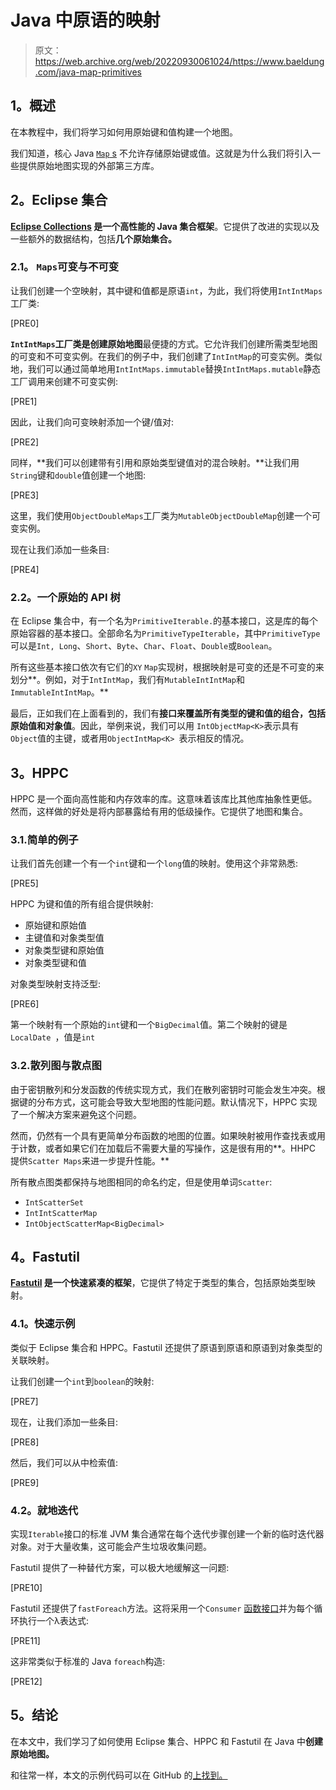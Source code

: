 # Java 中原语的映射

> 原文：<https://web.archive.org/web/20220930061024/https://www.baeldung.com/java-map-primitives>

## **1。概述**

在本教程中，我们将学习如何用原始键和值构建一个地图。

我们知道，核心 Java [`Map` s](/web/20220701020340/https://www.baeldung.com/java-hashmap) 不允许存储原始键或值。这就是为什么我们将引入一些提供原始地图实现的外部第三方库。

## **2。Eclipse 集合**

**[Eclipse Collections](/web/20220701020340/https://www.baeldung.com/eclipse-collections) 是一个高性能的 Java 集合框架**。它提供了改进的实现以及一些额外的数据结构，包括**几个原始集合。**

### **2.1。 `Maps`可变与不可变**

让我们创建一个空映射，其中键和值都是原语`int`，为此，我们将使用`IntIntMaps`工厂类:

[PRE0]

**`IntIntMaps`工厂类是创建原始地图**最便捷的方式。它允许我们创建所需类型地图的可变和不可变实例。在我们的例子中，我们创建了`IntIntMap`的可变实例。类似地，我们可以通过简单地用`IntIntMaps.immutable`替换`IntIntMaps.mutable`静态工厂调用来创建不可变实例:

[PRE1]

因此，让我们向可变映射添加一个键/值对:

[PRE2]

同样，**我们可以创建带有引用和原始类型键值对的混合映射。**让我们用`String`键和`double`值创建一个地图:

[PRE3]

这里，我们使用`ObjectDoubleMaps`工厂类为`MutableObjectDoubleMap`创建一个可变实例。

现在让我们添加一些条目:

[PRE4]

### **2.2。一个原始的 API 树**

在 Eclipse 集合中，有一个名为`PrimitiveIterable.`的基本接口，这是库的每个原始容器的基本接口。全部命名为`PrimitiveTypeIterable`，其中`PrimitiveType`可以是`Int, Long`、`Short`、`Byte`、`Char`、`Float`、`Double`或`Boolean`。

所有这些基本接口依次有它们的`XY` `Map`实现树，根据映射是可变的还是不可变的来划分**。例如，对于`IntIntMap`，我们有`MutableIntIntMap`和`ImmutableIntIntMap`。**

最后，正如我们在上面看到的，我们有**接口来覆盖所有类型的键和值的组合，包括原始值和对象值**。因此，举例来说，我们可以用 `IntObjectMap<K>`表示具有`Object`值的主键，或者用`ObjectIntMap<K> `表示相反的情况。

## **3。HPPC**

HPPC 是一个面向高性能和内存效率的库。这意味着该库比其他库抽象性更低。然而，这样做的好处是将内部暴露给有用的低级操作。它提供了地图和集合。

### 3.1.简单的例子

让我们首先创建一个有一个`int`键和一个`long`值的映射。使用这个非常熟悉:

[PRE5]

HPPC 为键和值的所有组合提供映射:

*   原始键和原始值
*   主键值和对象类型值
*   对象类型键和原始值
*   对象类型键和值

对象类型映射支持泛型:

[PRE6]

第一个映射有一个原始的`int`键和一个`BigDecimal`值。第二个映射的键是`LocalDate `，值是`int`

### 3.2.散列图与散点图

由于密钥散列和分发函数的传统实现方式，我们在散列密钥时可能会发生冲突。根据键的分布方式，这可能会导致大型地图的性能问题。默认情况下，HPPC 实现了一个解决方案来避免这个问题。

然而，仍然有一个具有更简单分布函数的地图的位置。如果映射被用作查找表或用于计数，或者如果它们在加载后不需要大量的写操作，这是很有用的**。HHPC 提供`Scatter Maps`来进一步提升性能。**

所有散点图类都保持与地图相同的命名约定，但是使用单词`Scatter`:

*   `IntScatterSet`
*   `IntIntScatterMap`
*   `IntObjectScatterMap<BigDecimal>`

## **4。Fastutil**

**[Fastutil](https://web.archive.org/web/20220701020340/https://search.maven.org/search?q=g:it.unimi.dsi%20a:fastutil) 是一个快速紧凑的框架**，它提供了特定于类型的集合，包括原始类型映射。

### **4.1。快速示例**

类似于 Eclipse 集合和 HPPC。Fastutil 还提供了原语到原语和原语到对象类型的关联映射。

让我们创建一个`int`到`boolean`的映射:

[PRE7]

现在，让我们添加一些条目:

[PRE8]

然后，我们可以从中检索值:

[PRE9]

### **4.2。就地迭代**

实现`Iterable`接口的标准 JVM 集合通常在每个迭代步骤创建一个新的临时迭代器对象。对于大量收集，这可能会产生垃圾收集问题。

Fastutil 提供了一种替代方案，可以极大地缓解这一问题:

[PRE10]

Fastutil 还提供了`fastForeach`方法。这将采用一个`Consumer` [函数接口](/web/20220701020340/https://www.baeldung.com/java-8-functional-interfaces)并为每个循环执行一个λ表达式:

[PRE11]

这非常类似于标准的 Java `foreach`构造:

[PRE12]

## **5。结论**

在本文中，我们学习了如何使用 Eclipse 集合、HPPC 和 Fastutil 在 Java 中**创建原始地图。**

和往常一样，本文的示例代码可以在 GitHub 的[上找到。](https://web.archive.org/web/20220701020340/https://github.com/eugenp/tutorials/tree/master/core-java-modules/core-java-collections-maps-2)